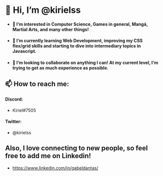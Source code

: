  # 👋 Hi, I’m @kirielss

- #### 👀 I’m interested in Computer Science, Games in general, Mangá, Martial Arts, and many other things!

- #### 🌱 I’m currently learning Web Development, improving my CSS flex/grid skills and starting to dive into intermediary topics in Javascript.

- #### 💞️ I’m looking to collaborate on anything I can! At my current level, I'm trying to get as much experience as possible.

 ## 📫 How to reach me:
 #### Discord:
- Kiriel#7505
 #### Twitter:
- @kirielss

 ## Also, I love connecting to new people, so feel free to add me on Linkedin!
- https://www.linkedin.com/in/gabeldantas/
